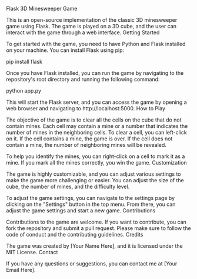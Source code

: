 Flask 3D Minesweeper Game

This is an open-source implementation of the classic 3D minesweeper game using Flask. The game is played on a 3D cube, and the user can interact with the game through a web interface.
Getting Started

To get started with the game, you need to have Python and Flask installed on your machine. You can install Flask using pip:

pip install flask

Once you have Flask installed, you can run the game by navigating to the repository's root directory and running the following command:

python app.py

This will start the Flask server, and you can access the game by opening a web browser and navigating to http://localhost:5000.
How to Play

The objective of the game is to clear all the cells on the cube that do not contain mines. Each cell may contain a mine or a number that indicates the number of mines in the neighboring cells. To clear a cell, you can left-click on it. If the cell contains a mine, the game is over. If the cell does not contain a mine, the number of neighboring mines will be revealed.

To help you identify the mines, you can right-click on a cell to mark it as a mine. If you mark all the mines correctly, you win the game.
Customization

The game is highly customizable, and you can adjust various settings to make the game more challenging or easier. You can adjust the size of the cube, the number of mines, and the difficulty level.

To adjust the game settings, you can navigate to the settings page by clicking on the "Settings" button in the top menu. From there, you can adjust the game settings and start a new game.
Contributions

Contributions to the game are welcome. If you want to contribute, you can fork the repository and submit a pull request. Please make sure to follow the code of conduct and the contributing guidelines.
Credits

The game was created by [Your Name Here], and it is licensed under the MIT License.
Contact

If you have any questions or suggestions, you can contact me at [Your Email Here].
